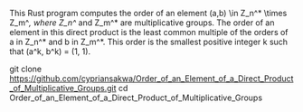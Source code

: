 This Rust program computes the order of an element (a,b) \in Z_n^* \times Z_m^*, where Z_n^* and Z_m^* are multiplicative groups. 
The order of an element in this direct product is the least common multiple of the orders of a in Z_n^* and b in Z_m^*. 
This order is the smallest positive integer k such that (a^k, b^k) = (1, 1).

git clone https://github.com/cypriansakwa/Order_of_an_Element_of_a_Direct_Product_of_Multiplicative_Groups.git 
cd Order_of_an_Element_of_a_Direct_Product_of_Multiplicative_Groups

